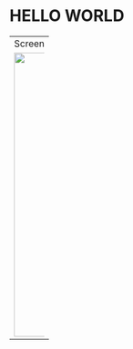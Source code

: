# HELLO WORLD

<table>
  <tr>
    <td>Screen</td>
  </tr>
  <tr>
    <td><img src="https://user-images.githubusercontent.com/97390895/232866689-253b488a-c059-41ef-bc5a-b3cdb9ee2c19.jpg" width="1000%" height = "500" ></img></td>
  </tr>
 </table>
